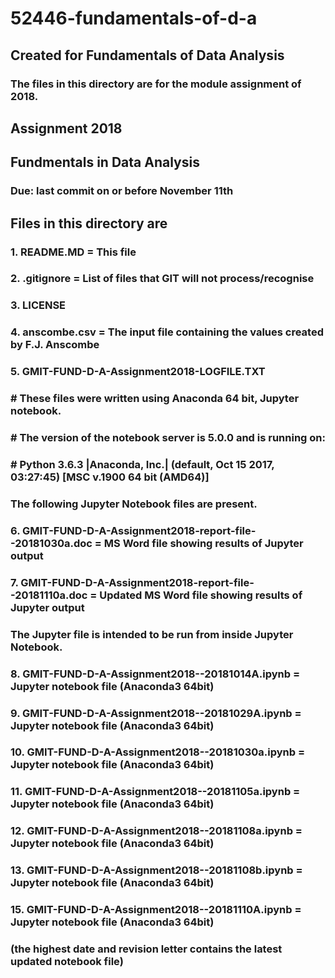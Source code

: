 # 52446-fundamentals-of-d-a
## Created for Fundamentals of Data Analysis

### The files in this directory are for the module assignment of 2018.

## Assignment 2018
## Fundmentals in Data Analysis
### Due: last commit on or before November 11th

##  Files in this directory are
###  1. README.MD   = This file
###  2. .gitignore  = List of files that GIT will not process/recognise
###  3. LICENSE
###  4. anscombe.csv = The input file containing the values created by F.J. Anscombe

###  5. GMIT-FUND-D-A-Assignment2018-LOGFILE.TXT 

### # These files were written using Anaconda 64 bit, Jupyter notebook.
### # The version of the notebook server is 5.0.0 and is running on:
### # Python 3.6.3 |Anaconda, Inc.| (default, Oct 15 2017, 03:27:45) [MSC v.1900 64 bit (AMD64)]

### The following Jupyter Notebook files are present.
###	 6. GMIT-FUND-D-A-Assignment2018-report-file--20181030a.doc = MS Word file showing results of Jupyter output
###	 7. GMIT-FUND-D-A-Assignment2018-report-file--20181110a.doc = Updated MS Word file showing results of Jupyter output

### The Jupyter file is intended to be run from inside Jupyter Notebook.
###  8. GMIT-FUND-D-A-Assignment2018--20181014A.ipynb = Jupyter notebook file (Anaconda3 64bit)
###  9. GMIT-FUND-D-A-Assignment2018--20181029A.ipynb = Jupyter notebook file (Anaconda3 64bit)
### 10. GMIT-FUND-D-A-Assignment2018--20181030a.ipynb = Jupyter notebook file (Anaconda3 64bit)
### 11. GMIT-FUND-D-A-Assignment2018--20181105a.ipynb = Jupyter notebook file (Anaconda3 64bit)
### 12. GMIT-FUND-D-A-Assignment2018--20181108a.ipynb = Jupyter notebook file (Anaconda3 64bit)
### 13. GMIT-FUND-D-A-Assignment2018--20181108b.ipynb = Jupyter notebook file (Anaconda3 64bit)
### 15.	GMIT-FUND-D-A-Assignment2018--20181110A.ipynb = Jupyter notebook file (Anaconda3 64bit)
  
### (the highest date and revision letter contains the latest updated notebook file)
